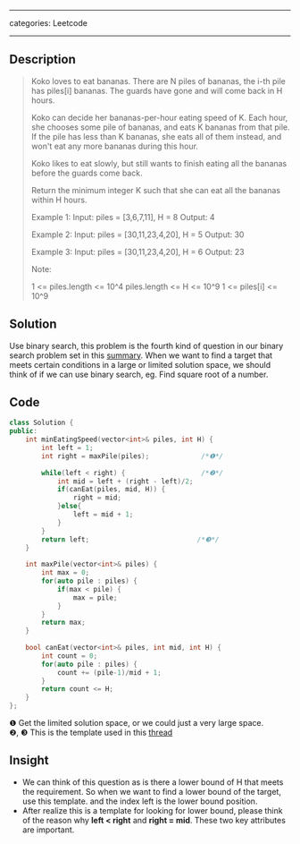 ---
categories: Leetcode
___

## Description
>Koko loves to eat bananas.  There are N piles of bananas, the i-th pile has piles[i] bananas.  The guards have gone and will come back in H hours.
>
>Koko can decide her bananas-per-hour eating speed of K.  Each hour, she chooses some pile of bananas, and eats K bananas from that pile.  If the pile has less than K bananas, she eats all of them instead, and won't eat any more bananas during this hour.
>
>Koko likes to eat slowly, but still wants to finish eating all the bananas before the guards come back.
>
>Return the minimum integer K such that she can eat all the bananas within H hours.
>
>Example 1:
>Input: piles = [3,6,7,11], H = 8
Output: 4
>
>Example 2:
Input: piles = [30,11,23,4,20], H = 5
Output: 30
>
>Example 3:
Input: piles = [30,11,23,4,20], H = 6
Output: 23
> 
>Note:
>
>1 <= piles.length <= 10^4
piles.length <= H <= 10^9
1 <= piles[i] <= 10^9

## Solution
Use binary search, this problem is the fourth kind of question in our binary search problem set in this [summary](https://strstr.io/Binary-Search/). When we want to find a target that meets certain conditions in a large or limited solution space, we should think of if we can use binary search, eg. Find square root of a number.

## Code
``` cpp
class Solution {
public:
    int minEatingSpeed(vector<int>& piles, int H) {
        int left = 1;
        int right = maxPile(piles);             /*❶*/
        
        while(left < right) {                   /*❷*/
            int mid = left + (right - left)/2;
            if(canEat(piles, mid, H)) {
                right = mid;
            }else{
                left = mid + 1;
            }
        }
        return left;                           /*❸*/
    }
    
    int maxPile(vector<int>& piles) {
        int max = 0;
        for(auto pile : piles) {
            if(max < pile) {
                max = pile;
            }
        }
        return max;
    }
    
    bool canEat(vector<int>& piles, int mid, int H) {
        int count = 0;
        for(auto pile : piles) {
            count += (pile-1)/mid + 1;
        }
        return count <= H;
    }
};
```
❶ Get the limited solution space, or we could just a very large space.  
❷, ❸ This is the template used in this [thread](https://strstr.io/Leetcode1060-Missing-Element-in-Sorted-Array/)

## Insight
- We can think of this question as is there a lower bound of H that meets the requirement. So when we want to find a lower bound of the target, use this template. and the index left is the lower bound position.
- After realize this is a template for looking for lower bound, please think of the reason why **left < right** and **right = mid**. These two key attributes are important.
